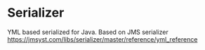 # Serializer
YML based serialized for Java. Based on JMS serializer https://jmsyst.com/libs/serializer/master/reference/yml_reference
